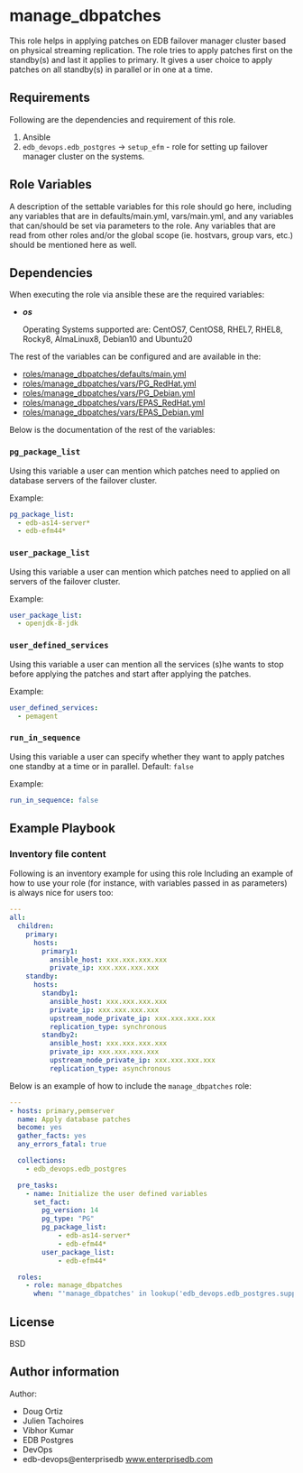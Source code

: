 manage_dbpatches
=========

This role helps in applying patches on EDB failover manager cluster based on physical streaming replication. The role tries to apply patches first on the standby(s) and last it applies to primary. It gives a user choice to apply patches on all standby(s) in parallel or in one at a time.


Requirements
------------

Following are the dependencies and requirement of this role.
  1. Ansible
  2. `edb_devops.edb_postgres` -> `setup_efm` - role for setting up failover manager cluster
     on the systems.

Role Variables
--------------

A description of the settable variables for this role should go here, including any variables that are in defaults/main.yml, vars/main.yml, and any variables that can/should be set via parameters to the role. Any variables that are read from other roles and/or the global scope (ie. hostvars, group vars, etc.) should be mentioned here as well.

Dependencies
------------

When executing the role via ansible these are the required variables:

  * ***os***

    Operating Systems supported are: CentOS7, CentOS8, RHEL7, RHEL8, Rocky8, AlmaLinux8, Debian10 and Ubuntu20

The rest of the variables can be configured and are available in the:

  * [roles/manage_dbpatches/defaults/main.yml](./defaults/main.yml)
  * [roles/manage_dbpatches/vars/PG_RedHat.yml](./vars/PG_RedHat.yml)
  * [roles/manage_dbpatches/vars/PG_Debian.yml](./vars/PG_Debian.yml)
  * [roles/manage_dbpatches/vars/EPAS_RedHat.yml](./vars/EPAS_RedHat.yml)
  * [roles/manage_dbpatches/vars/EPAS_Debian.yml](./vars/EPAS_Debian.yml)

Below is the documentation of the rest of the variables:

### `pg_package_list`

Using this variable a user can mention which patches need to applied on database servers of the failover cluster.

Example:
```yaml
pg_package_list:
  - edb-as14-server*
  - edb-efm44*
```

### `user_package_list`

Using this variable a user can mention which patches need to applied on all servers of the failover cluster.

Example:
```yaml
user_package_list:
  - openjdk-8-jdk
```

### `user_defined_services`

Using this variable a user can mention all the services (s)he wants to stop before applying the patches and start after applying the patches.

Example:
```yaml
user_defined_services:
  - pemagent
```

### `run_in_sequence`

Using this variable a user can specify whether they want to apply patches one standby at a time or in parallel.
Default: `false`

Example:
```yaml
run_in_sequence: false
```


Example Playbook
----------------

### Inventory file content

Following is an inventory example for using this role
Including an example of how to use your role (for instance, with variables passed in as parameters) is always nice for users too:
```yaml
---
all:
  children:
    primary:
      hosts:
        primary1:
          ansible_host: xxx.xxx.xxx.xxx
          private_ip: xxx.xxx.xxx.xxx
    standby:
      hosts:
        standby1:
          ansible_host: xxx.xxx.xxx.xxx
          private_ip: xxx.xxx.xxx.xxx
          upstream_node_private_ip: xxx.xxx.xxx.xxx
          replication_type: synchronous
        standby2:
          ansible_host: xxx.xxx.xxx.xxx
          private_ip: xxx.xxx.xxx.xxx
          upstream_node_private_ip: xxx.xxx.xxx.xxx
          replication_type: asynchronous
```

Below is an example of how to include the `manage_dbpatches` role:

```yaml
---
- hosts: primary,pemserver
  name: Apply database patches
  become: yes
  gather_facts: yes
  any_errors_fatal: true

  collections:
    - edb_devops.edb_postgres

  pre_tasks:
    - name: Initialize the user defined variables
      set_fact:
        pg_version: 14
        pg_type: "PG"
        pg_package_list:
            - edb-as14-server*
            - edb-efm44*
        user_package_list:
            - edb-efm44*

  roles:
    - role: manage_dbpatches
      when: "'manage_dbpatches' in lookup('edb_devops.edb_postgres.supported_roles', wantlist=True)"
```
License
-------

BSD

## Author information

Author:

  * Doug Ortiz
  * Julien Tachoires
  * Vibhor Kumar
  * EDB Postgres
  * DevOps
  * edb-devops@enterprisedb www.enterprisedb.com
